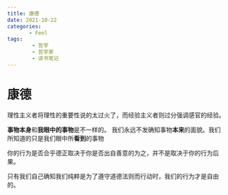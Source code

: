 ```yaml
---
title: 康德
date: 2021-10-22
categories:
       - Feel
tags:
        - 哲学
        - 哲学家
        - 读书笔记
---
```


# 康德

理性主义者将理性的重要性说的太过火了，而经验主义者则过分强调感官的经验。

**事物本身**和**我眼中的事物**是不一样的。 我们永远不发确知事物**本来**的面貌。我们所知道的只是我们眼中所**看到**的事物

你的行为是否合乎德正取决于你是否出自善意的为之，并不是取决于你的行为后果。

只有我们自己确知我们纯粹是为了遵守道德法则而行动时，我们的行为才是自由的。
